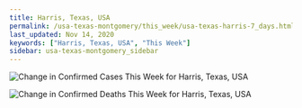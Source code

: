 ```yaml
---
title: Harris, Texas, USA
permalink: /usa-texas-montgomery/this_week/usa-texas-harris-7_days.html
last_updated: Nov 14, 2020
keywords: ["Harris, Texas, USA", "This Week"]
sidebar: usa-texas-montgomery_sidebar
---
```


![Change in Confirmed Cases This Week for Harris, Texas, USA](/covid_tracker/images/graphs/usa-texas-harris-delta_confirmed-7_days_graph.png)

![Change in Confirmed Deaths This Week for Harris, Texas, USA](/covid_tracker/images/graphs/usa-texas-harris-delta_deaths-7_days_graph.png)
